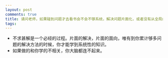 ```yaml
---
layout: post
comments: true
title: 请问老师，如果碰到问题才去看书会不会不够系统，解决问题片面化，或者没有从全局的角度给出最优解，还是这是一个必经的过程。
tags: 
---
```

- 不求甚解是一个必经的过程。片面的解决，片面的面向，唯有到你累计够多问题的解决方法的时候，你才能学到系统性的知识。
- 如果做的和你学的不相关，你大脑都连不起来。


